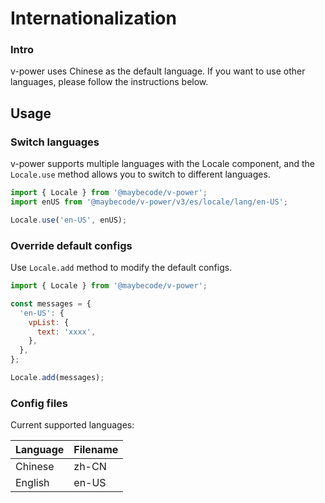 # Internationalization

### Intro

v-power uses Chinese as the default language. If you want to use other languages, please follow the instructions below.

## Usage

### Switch languages

v-power supports multiple languages with the Locale component, and the `Locale.use` method allows you to switch to different languages.

```js
import { Locale } from '@maybecode/v-power';
import enUS from '@maybecode/v-power/v3/es/locale/lang/en-US';

Locale.use('en-US', enUS);
```

### Override default configs

Use `Locale.add` method to modify the default configs.

```js
import { Locale } from '@maybecode/v-power';

const messages = {
  'en-US': {
    vpList: {
      text: 'xxxx',
    },
  },
};

Locale.add(messages);
```

### Config files

Current supported languages:

| Language | Filename |
| -------- | -------- |
| Chinese  | zh-CN    |
| English  | en-US    |
